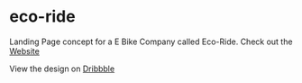 # eco-ride

Landing Page concept for a E Bike Company called Eco-Ride. Check out the [Website](https://eco-ride.netlify.app/)

View the design on [Dribbble](https://dribbble.com/shots/22688584-Discover-Eco-Ride-Your-Gateway-to-E-Bike-Freedom)
